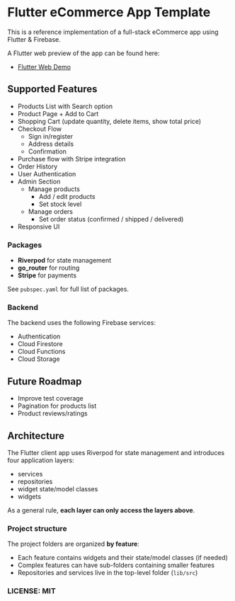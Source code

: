 # Flutter eCommerce App Template

This is a reference implementation of a full-stack eCommerce app using Flutter & Firebase.

A Flutter web preview of the app can be found here:

- [Flutter Web Demo](https://my-shop-ecommerce-stg.web.app/)

## Supported Features

- Products List with Search option
- Product Page + Add to Cart
- Shopping Cart (update quantity, delete items, show total price)
- Checkout Flow
  - Sign in/register
  - Address details
  - Confirmation
- Purchase flow with Stripe integration
- Order History
- User Authentication
- Admin Section
  - Manage products
    - Add / edit products
    - Set stock level
  - Manage orders
    - Set order status (confirmed / shipped / delivered)
- Responsive UI

### Packages

- **Riverpod** for state management
- **go_router** for routing
- **Stripe** for payments

See `pubspec.yaml` for full list of packages.

### Backend

The backend uses the following Firebase services:

- Authentication
- Cloud Firestore
- Cloud Functions
- Cloud Storage

## Future Roadmap

- Improve test coverage
- Pagination for products list
- Product reviews/ratings

## Architecture

The Flutter client app uses Riverpod for state management and introduces four application layers:

- services
- repositories
- widget state/model classes
- widgets

As a general rule, **each layer can only access the layers above**.

### Project structure

The project folders are organized **by feature**:

- Each feature contains widgets and their state/model classes (if needed)
- Complex features can have sub-folders containing smaller features
- Repositories and services live in the top-level folder (`lib/src`)

### LICENSE: MIT